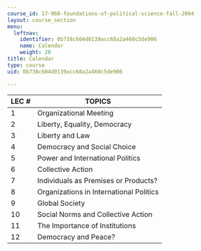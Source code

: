 ```yaml
---
course_id: 17-960-foundations-of-political-science-fall-2004
layout: course_section
menu:
  leftnav:
    identifier: 0b738c604d0139acc68a2a460c5de906
    name: Calendar
    weight: 20
title: Calendar
type: course
uid: 0b738c604d0139acc68a2a460c5de906

---
```


| LEC # | TOPICS |
| --- | --- |
| 1 | Organizational Meeting |
| 2 | Liberty, Equality, Democracy |
| 3 | Liberty and Law |
| 4 | Democracy and Social Choice |
| 5 | Power and International Politics |
| 6 | Collective Action |
| 7 | Individuals as Premises or Products? |
| 8 | Organizations in International Politics |
| 9 | Global Society |
| 10 | Social Norms and Collective Action |
| 11 | The Importance of Institutions |
| 12 | Democracy and Peace?